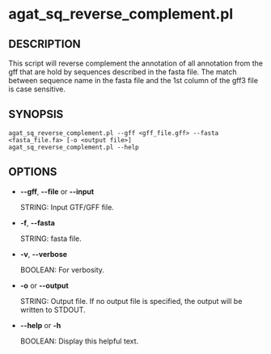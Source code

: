 # agat\_sq\_reverse\_complement.pl

## DESCRIPTION

This script will reverse complement the annotation of all annotation from the gff that are hold by sequences described in the fasta file.
The match between sequence name in the fasta file and the 1st column of the gff3 file is case sensitive.

## SYNOPSIS

```
agat_sq_reverse_complement.pl --gff <gff_file.gff> --fasta <fasta_file.fa> [-o <output file>]
agat_sq_reverse_complement.pl --help
```

## OPTIONS

- **--gff**, **--file** or **--input**

    STRING: Input GTF/GFF file.

- **-f**, **--fasta**

    STRING: fasta file.

- **-v**, **--verbose**

    BOOLEAN: For verbosity.

- **-o** or **--output**

    STRING: Output file.  If no output file is specified, the output will be written to STDOUT.

- **--help** or **-h**

    BOOLEAN: Display this helpful text.

